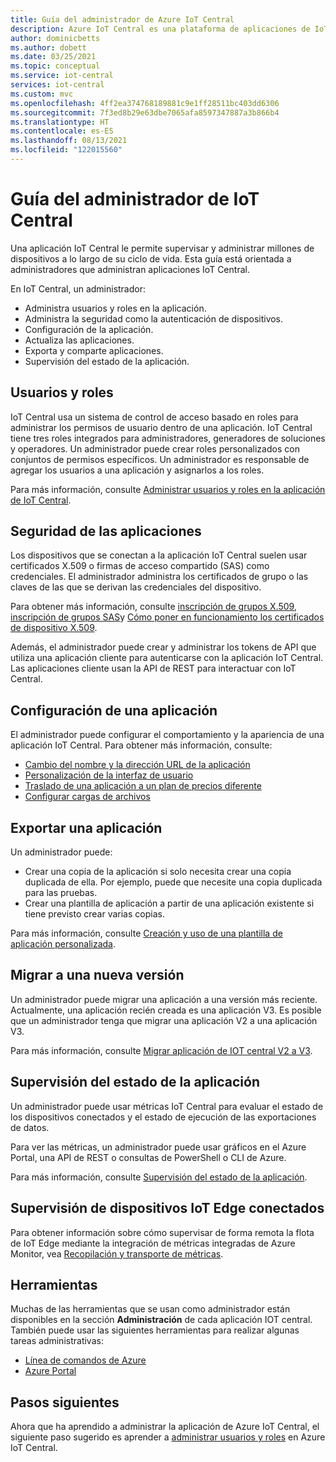```yaml
---
title: Guía del administrador de Azure IoT Central
description: Azure IoT Central es una plataforma de aplicaciones de IoT que simplifica la creación de soluciones de IoT. En este artículo se proporciona información general el rol del administrador en IoT Central.
author: dominicbetts
ms.author: dobett
ms.date: 03/25/2021
ms.topic: conceptual
ms.service: iot-central
services: iot-central
ms.custom: mvc
ms.openlocfilehash: 4ff2ea374768189881c9e1ff28511bc403dd6306
ms.sourcegitcommit: 7f3ed8b29e63dbe7065afa8597347887a3b866b4
ms.translationtype: HT
ms.contentlocale: es-ES
ms.lasthandoff: 08/13/2021
ms.locfileid: "122015560"
---
```

# <a name="iot-central-administrator-guide"></a>Guía del administrador de IoT Central

Una aplicación IoT Central le permite supervisar y administrar millones de dispositivos a lo largo de su ciclo de vida. Esta guía está orientada a administradores que administran aplicaciones IoT Central.

En IoT Central, un administrador:

- Administra usuarios y roles en la aplicación.
- Administra la seguridad como la autenticación de dispositivos.
- Configuración de la aplicación.
- Actualiza las aplicaciones.
- Exporta y comparte aplicaciones.
- Supervisión del estado de la aplicación.

## <a name="users-and-roles"></a>Usuarios y roles

IoT Central usa un sistema de control de acceso basado en roles para administrar los permisos de usuario dentro de una aplicación. IoT Central tiene tres roles integrados para administradores, generadores de soluciones y operadores. Un administrador puede crear roles personalizados con conjuntos de permisos específicos. Un administrador es responsable de agregar los usuarios a una aplicación y asignarlos a los roles.

Para más información, consulte [Administrar usuarios y roles en la aplicación de IoT Central](howto-manage-users-roles.md).

## <a name="application-security"></a>Seguridad de las aplicaciones

Los dispositivos que se conectan a la aplicación IoT Central suelen usar certificados X.509 o firmas de acceso compartido (SAS) como credenciales. El administrador administra los certificados de grupo o las claves de las que se derivan las credenciales del dispositivo.

Para obtener más información, consulte [inscripción de grupos X.509](concepts-get-connected.md#x509-group-enrollment), [inscripción de grupos SAS](concepts-get-connected.md#sas-group-enrollment)y [Cómo poner en funcionamiento los certificados de dispositivo X.509](how-to-roll-x509-certificates.md).

Además, el administrador puede crear y administrar los tokens de API que utiliza una aplicación cliente para autenticarse con la aplicación IoT Central. Las aplicaciones cliente usan la API de REST para interactuar con IoT Central.

## <a name="configure-an-application"></a>Configuración de una aplicación

El administrador puede configurar el comportamiento y la apariencia de una aplicación IoT Central. Para obtener más información, consulte:

- [Cambio del nombre y la dirección URL de la aplicación](howto-administer.md#change-application-name-and-url)
- [Personalización de la interfaz de usuario](howto-customize-ui.md)
- [Traslado de una aplicación a un plan de precios diferente](howto-faq.yml#how-do-i-move-from-a-free-to-a-standard-pricing-plan-)
- [Configurar cargas de archivos](howto-configure-file-uploads.md)

## <a name="export-an-application"></a>Exportar una aplicación

Un administrador puede:

- Crear una copia de la aplicación si solo necesita crear una copia duplicada de ella. Por ejemplo, puede que necesite una copia duplicada para las pruebas.
- Crear una plantilla de aplicación a partir de una aplicación existente si tiene previsto crear varias copias.

Para más información, consulte [Creación y uso de una plantilla de aplicación personalizada](howto-create-iot-central-application.md#create-and-use-a-custom-application-template).

## <a name="migrate-to-a-new-version"></a>Migrar a una nueva versión

Un administrador puede migrar una aplicación a una versión más reciente. Actualmente, una aplicación recién creada es una aplicación V3. Es posible que un administrador tenga que migrar una aplicación V2 a una aplicación V3.

Para más información, consulte [Migrar aplicación de IOT central V2 a V3](howto-migrate.md).

## <a name="monitor-application-health"></a>Supervisión del estado de la aplicación

Un administrador puede usar métricas IoT Central para evaluar el estado de los dispositivos conectados y el estado de ejecución de las exportaciones de datos.

Para ver las métricas, un administrador puede usar gráficos en el Azure Portal, una API de REST o consultas de PowerShell o CLI de Azure.

Para más información, consulte [Supervisión del estado de la aplicación](howto-manage-iot-central-from-portal.md#monitor-application-health).

## <a name="monitor-connected-iot-edge-devices"></a>Supervisión de dispositivos IoT Edge conectados

Para obtener información sobre cómo supervisar de forma remota la flota de IoT Edge mediante la integración de métricas integradas de Azure Monitor, vea [Recopilación y transporte de métricas](../../iot-edge/how-to-collect-and-transport-metrics.md).

## <a name="tools"></a>Herramientas

Muchas de las herramientas que se usan como administrador están disponibles en la sección **Administración** de cada aplicación IOT central. También puede usar las siguientes herramientas para realizar algunas tareas administrativas:

- [Línea de comandos de Azure](howto-manage-iot-central-from-cli.md)
- [Azure Portal](howto-manage-iot-central-from-portal.md)

## <a name="next-steps"></a>Pasos siguientes

Ahora que ha aprendido a administrar la aplicación de Azure IoT Central, el siguiente paso sugerido es aprender a [administrar usuarios y roles](howto-manage-users-roles.md) en Azure IoT Central.
